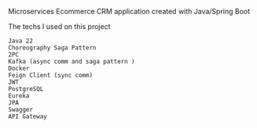 Microservices Ecommerce CRM application created with Java/Spring Boot

The techs I used on this project

```
Java 22
Choreography Saga Pattern
2PC
Kafka (async comm and saga pattern )
Docker
Feign Client (sync comm)
JWT
PostgreSQL
Eureka
JPA
Swagger
API Gateway
```

